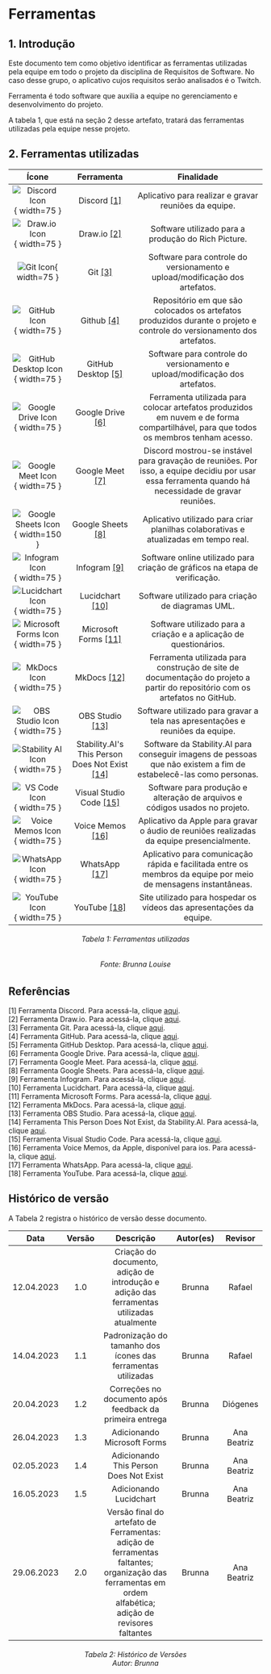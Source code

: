# Ferramentas

## 1. Introdução
Este documento tem como objetivo identificar as ferramentas utilizadas pela equipe em todo o projeto da disciplina de Requisitos de Software. No caso desse grupo, o aplicativo cujos requisitos serão analisados é o Twitch.

Ferramenta é todo software que auxilia a equipe no gerenciamento e desenvolvimento do projeto.

A tabela 1, que está na seção 2 desse artefato, tratará das ferramentas utilizadas pela equipe nesse projeto.

## 2. Ferramentas utilizadas

| Ícone | Ferramenta | Finalidade |
| :-----: | :----: | :-----------: |
|![Discord Icon](./imagens/discord_icon.png){ width=75 } |  Discord [[1]](./ferramentas.md#3-referências)  | Aplicativo para realizar e gravar reuniões da equipe. |
|![Draw.io Icon](./imagens/drawio_icon.png){ width=75 } | Draw.io [[2]](./ferramentas.md#3-referências) | Software utilizado para a produção do Rich Picture. |
|![Git Icon](./imagens/git_icon.png){ width=75 } |  Git [[3]](./ferramentas.md#3-referências)  | Software para controle do versionamento e upload/modificação dos artefatos. |
|![GitHub Icon](./imagens/github_icon.png){ width=75 } | Github [[4]](./ferramentas.md#3-referências)  | Repositório em que são colocados os artefatos produzidos durante o projeto e controle do versionamento dos artefatos.  |
|![GitHub Desktop Icon](./imagens/github_desktop_icon.png){ width=75 } | GitHub Desktop [[5]](./ferramentas.md#3-referências) | Software para controle do versionamento e upload/modificação dos artefatos. |
|![Google Drive Icon](./imagens/google_drive_icon.png){ width=75 } | Google Drive [[6]](./ferramentas.md#3-referências) | Ferramenta utilizada para colocar artefatos produzidos em nuvem e de forma compartilhável, para que todos os membros tenham acesso.  |
|![Google Meet Icon](./imagens/google_meet_icon.png){ width=75 } | Google Meet [[7]](./ferramentas.md#3-referências) | Discord mostrou-se instável para gravação de reuniões. Por isso, a equipe decidiu por usar essa ferramenta quando há necessidade de gravar reuniões. |
|![Google Sheets Icon](./imagens/google_sheets_icon.png){ width=150 }  |  Google Sheets [[8]](./ferramentas.md#3-referências)  | Aplicativo utilizado para criar planilhas colaborativas e atualizadas em tempo real. |
|![Infogram Icon](./imagens/infogram_icon.png){ width=75 } | Infogram [[9]](./ferramentas.md#3-referências)  | Software online utilizado para criação de gráficos na etapa de verificação.  |
|![Lucidchart Icon](./imagens/lucidchart_icon.png){ width=75 } | Lucidchart [[10]](./ferramentas.md#3-referências) | Software utilizado para criação de diagramas UML. |
|![Microsoft Forms Icon](./imagens/microsoft_forms_icon.png){ width=75 } | Microsoft Forms [[11]](./ferramentas.md#3-referências) | Software utilizado para a criação e a aplicação de questionários. |
|![MkDocs Icon](./imagens/mkdocs_icon.png){ width=75 } |  MkDocs [[12]](./ferramentas.md#3-referências) | Ferramenta utilizada para construção de site de documentação do projeto a partir do repositório com os artefatos no GitHub. |
|![OBS Studio Icon](./imagens/obsstudio_icon.png){ width=75 } |  OBS Studio [[13]](./ferramentas.md#3-referências)  | Software utilizado para gravar a tela nas apresentações e reuniões da equipe. |
|![Stability AI Icon](./imagens/stability_ai_icon.png){ width=75 } | Stability.AI's This Person Does Not Exist [[14]](./ferramentas.md#3-referências) | Software da Stability.AI para conseguir imagens de pessoas que não existem a fim de estabelecê-las como personas. |
|![VS Code Icon](./imagens/vscode_icon.png){ width=75 } | Visual Studio Code [[15]](./ferramentas.md#3-referências)  | Software para produção e alteração de arquivos e códigos usados no projeto. |
|![Voice Memos Icon](./imagens/apple_voice_recorder_icon.png){ width=75 } | Voice Memos [[16]](./ferramentas.md#3-referências) | Aplicativo da Apple para gravar o áudio de reuniões realizadas da equipe presencialmente. |
|![WhatsApp Icon](./imagens/whatsapp_icon.png){ width=75 } | WhatsApp [[17]](./ferramentas.md#3-referências) | Aplicativo para comunicação rápida e facilitada entre os membros da equipe por meio de mensagens instantâneas. |
|![YouTube Icon](./imagens/youtube_icon.png){ width=75 } | YouTube [[18]](./ferramentas.md#3-referências) | Site utilizado para hospedar os vídeos das apresentações da equipe. |

<h6 align = "center"> Tabela 1: Ferramentas utilizadas </h6>
<h6 align = "center"> Fonte: Brunna Louise </h6>

## Referências

[1] Ferramenta Discord. Para acessá-la, clique [aqui](https://discord.com). <br/>
[2] Ferramenta Draw.io. Para acessá-la, clique [aqui](https://app.diagrams.net). <br/>
[3] Ferramenta Git. Para acessá-la, clique [aqui](https://git-scm.com). <br/>
[4] Ferramenta GitHub. Para acessá-la, clique [aqui](https://github.com). <br/>
[5] Ferramenta GitHub Desktop. Para acessá-la, clique [aqui](https://desktop.github.com). <br/>
[6] Ferramenta Google Drive. Para acessá-la, clique [aqui](https://www.google.com/intl/pt-br/drive/about.html). <br/>
[7] Ferramenta Google Meet. Para acessá-la, clique [aqui](https://meet.google.com). <br/>
[8] Ferramenta Google Sheets. Para acessá-la, clique [aqui](https://www.google.com/sheets/about/). <br/>
[9] Ferramenta Infogram. Para acessá-la, clique [aqui](https://infogram.com/pt/). <br/>
[10] Ferramenta Lucidchart. Para acessá-la, clique [aqui](https://lucid.app/documents). <br/>
[11] Ferramenta Microsoft Forms. Para acessá-la, clique [aqui](https://www.microsoft.com/pt-br/microsoft-365/online-surveys-polls-quizzes). <br/>
[12] Ferramenta MkDocs. Para acessá-la, clique [aqui](https://www.mkdocs.org). <br/>
[13] Ferramenta OBS Studio. Para acessá-la, clique [aqui](https://obsproject.com/pt-br). <br/>
[14] Ferramenta This Person Does Not Exist, da Stability.AI. Para acessá-la, clique [aqui](https://thispersondoesnotexist.com/). <br/>
[15] Ferramenta Visual Studio Code. Para acessá-la, clique [aqui](https://code.visualstudio.com). <br/>
[16] Ferramenta Voice Memos, da Apple, disponível para ios. Para acessá-la, clique [aqui](https://apps.apple.com/us/app/voice-memos/id1069512134). <br/>
[17] Ferramenta WhatsApp. Para acessá-la, clique [aqui](https://web.whatsapp.com). <br/>
[18] Ferramenta YouTube. Para acessá-la, clique [aqui](https://www.youtube.com). <br/>

## Histórico de versão

A Tabela 2 registra o histórico de versão desse documento.

|    Data    | Versão | Descrição                                                                      | Autor(es)  | Revisor  |
| :--------: | :----: | :----------------------------------------------------------------------------: | :--------: | :------: |
| 12.04.2023 | 1.0    | Criação do documento, adição de introdução e adição das ferramentas utilizadas atualmente |   Brunna   |    Rafael     |
| 14.04.2023 | 1.1    | Padronização do tamanho dos ícones das ferramentas utilizadas |   Brunna   |    Rafael     |
| 20.04.2023 | 1.2    | Correções no documento após feedback da primeira entrega |   Brunna   |    Diógenes     |
| 26.04.2023 | 1.3    | Adicionando Microsoft Forms |   Brunna   |    Ana Beatriz     |
| 02.05.2023 | 1.4   | Adicionando This Person Does Not Exist |   Brunna   |    Ana Beatriz     |
| 16.05.2023 | 1.5   | Adicionando Lucidchart |   Brunna   |    Ana Beatriz    |
| 29.06.2023 | 2.0   | Versão final do artefato de Ferramentas: adição de ferramentas faltantes; organização das ferramentas em ordem alfabética; adição de revisores faltantes |   Brunna   |    Ana Beatriz     |

<h6 align = "center"> Tabela 2: Histórico de Versões
<br> Autor: Brunna </h6>

